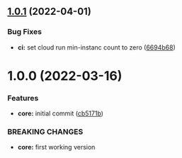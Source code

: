 ## [1.0.1](https://github.com/shivanshkc/ledgerkeep/compare/v1.0.0...v1.0.1) (2022-04-01)


### Bug Fixes

* **ci:** set cloud run min-instanc count to zero ([6694b68](https://github.com/shivanshkc/ledgerkeep/commit/6694b68fb2aba1923f35663a9f0b292fa50a5844))

# 1.0.0 (2022-03-16)


### Features

* **core:** initial commit ([cb5171b](https://github.com/shivanshkc/ledgerkeep/commit/cb5171b8e5b574e265552748688b52209a641a7f))


### BREAKING CHANGES

* **core:** first working version
